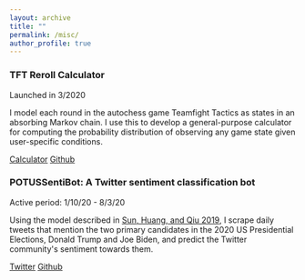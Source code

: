 ```yaml
---
layout: archive
title: ""
permalink: /misc/
author_profile: true
---
```

### TFT Reroll Calculator
Launched in 3/2020

I model each round in the autochess game Teamfight Tactics as states in an absorbing Markov chain. I use this to develop a general-purpose calculator for computing the probability distribution of observing any game state given user-specific conditions.

[Calculator](https://harvestgolem.shinyapps.io/TFT-Reroll-Calculator/) [Github](https://github.com/factoryofthesun/TFT-Reroll-Calculator)

### POTUSSentiBot: A Twitter sentiment classification bot 
Active period: 1/10/20 - 8/3/20

Using the model described in [Sun, Huang, and Qiu 2019](https://arxiv.org/abs/1903.09588), I scrape daily tweets that mention the two primary candidates in the 2020 US Presidential Elections, Donald Trump and Joe Biden, and predict the Twitter community's sentiment towards them.

[Twitter](https://https://twitter.com/potussentibot) [Github](https://github.com/factoryofthesun/Twitter_Political_Sentiment)